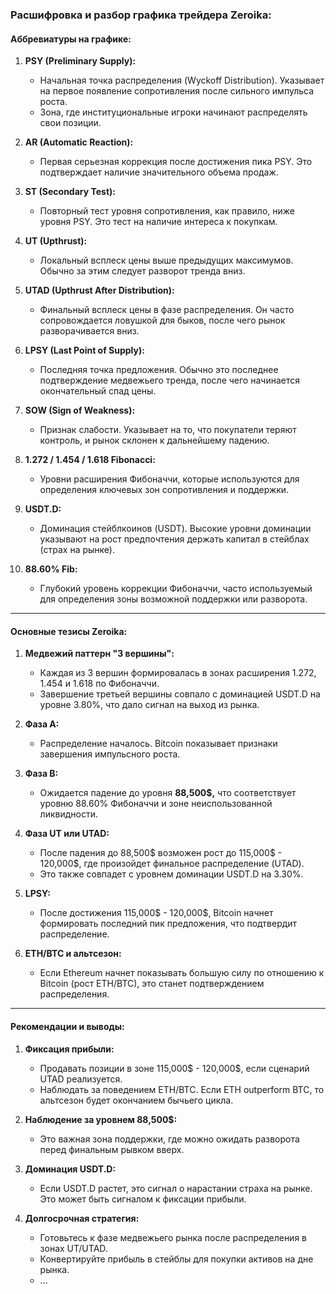 ### **Расшифровка и разбор графика трейдера Zeroika:**

#### **Аббревиатуры на графике:**

1. **PSY (Preliminary Supply):**
    
    - Начальная точка распределения (Wyckoff Distribution). Указывает на первое появление сопротивления после сильного импульса роста.
    - Зона, где институциональные игроки начинают распределять свои позиции.
2. **AR (Automatic Reaction):**
    
    - Первая серьезная коррекция после достижения пика PSY. Это подтверждает наличие значительного объема продаж.
3. **ST (Secondary Test):**
    
    - Повторный тест уровня сопротивления, как правило, ниже уровня PSY. Это тест на наличие интереса к покупкам.
4. **UT (Upthrust):**
    
    - Локальный всплеск цены выше предыдущих максимумов. Обычно за этим следует разворот тренда вниз.
5. **UTAD (Upthrust After Distribution):**
    
    - Финальный всплеск цены в фазе распределения. Он часто сопровождается ловушкой для быков, после чего рынок разворачивается вниз.
6. **LPSY (Last Point of Supply):**
    
    - Последняя точка предложения. Обычно это последнее подтверждение медвежьего тренда, после чего начинается окончательный спад цены.
7. **SOW (Sign of Weakness):**
    
    - Признак слабости. Указывает на то, что покупатели теряют контроль, и рынок склонен к дальнейшему падению.
8. **1.272 / 1.454 / 1.618 Fibonacci:**
    
    - Уровни расширения Фибоначчи, которые используются для определения ключевых зон сопротивления и поддержки.
9. **USDT.D:**
    
    - Доминация стейблкоинов (USDT). Высокие уровни доминации указывают на рост предпочтения держать капитал в стейблах (страх на рынке).
10. **88.60% Fib:**
    
    - Глубокий уровень коррекции Фибоначчи, часто используемый для определения зоны возможной поддержки или разворота.

---

#### **Основные тезисы Zeroika:**

1. **Медвежий паттерн "3 вершины":**
    
    - Каждая из 3 вершин формировалась в зонах расширения 1.272, 1.454 и 1.618 по Фибоначчи.
    - Завершение третьей вершины совпало с доминацией USDT.D на уровне 3.80%, что дало сигнал на выход из рынка.
2. **Фаза A:**
    
    - Распределение началось. Bitcoin показывает признаки завершения импульсного роста.
3. **Фаза B:**
    
    - Ожидается падение до уровня **88,500$,** что соответствует уровню 88.60% Фибоначчи и зоне неиспользованной ликвидности.
4. **Фаза UT или UTAD:**
    
    - После падения до 88,500$ возможен рост до 115,000$ - 120,000$, где произойдет финальное распределение (UTAD).
    - Это также совпадет с уровнем доминации USDT.D на 3.30%.
5. **LPSY:**
    
    - После достижения 115,000$ - 120,000$, Bitcoin начнет формировать последний пик предложения, что подтвердит распределение.
6. **ETH/BTC и альтсезон:**
    
    - Если Ethereum начнет показывать большую силу по отношению к Bitcoin (рост ETH/BTC), это станет подтверждением распределения.

---

#### **Рекомендации и выводы:**

1. **Фиксация прибыли:**
    
    - Продавать позиции в зоне 115,000$ - 120,000$, если сценарий UTAD реализуется.
    - Наблюдать за поведением ETH/BTC. Если ETH outperform BTC, то альтсезон будет окончанием бычьего цикла.
2. **Наблюдение за уровнем 88,500$:**
    
    - Это важная зона поддержки, где можно ожидать разворота перед финальным рывком вверх.
3. **Доминация USDT.D:**
    
    - Если USDT.D растет, это сигнал о нарастании страха на рынке. Это может быть сигналом к фиксации прибыли.
4. **Долгосрочная стратегия:**
    
    - Готовьтесь к фазе медвежьего рынка после распределения в зонах UT/UTAD.
    - Конвертируйте прибыль в стейблы для покупки активов на дне рынка.
    - ...


